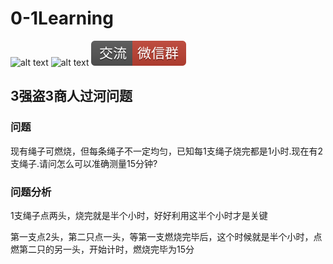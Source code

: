 # 0-1Learning

![alt text](../../static/common/svg/luoxiaosheng.svg "公众号")
![alt text](../../static/common/svg/luoxiaosheng_learning.svg "学习")
![alt text](../../static/common/svg/luoxiaosheng_wechat.svg "微信")


## 3强盗3商人过河问题

### 问题
现有绳子可燃烧，但每条绳子不一定均匀，已知每1支绳子烧完都是1小时.现在有2支绳子.请问怎么可以准确测量15分钟?



### 问题分析
1支绳子点两头，烧完就是半个小时，好好利用这半个小时才是关键

第一支点2头，第二只点一头，等第一支燃烧完毕后，这个时候就是半个小时，点燃第二只的另一头，开始计时，燃烧完毕为15分
